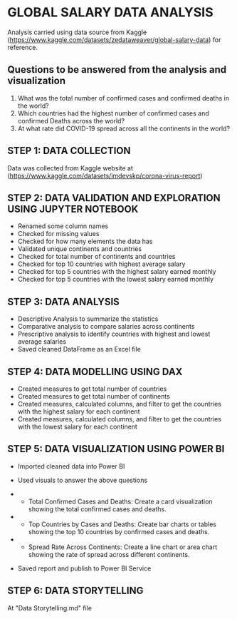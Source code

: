# GLOBAL SALARY DATA ANALYSIS

Analysis carried using data source from Kaggle (https://www.kaggle.com/datasets/zedataweaver/global-salary-data) for reference.

## Questions to be answered from the analysis and visualization
1. What was the total number of confirmed cases and confirmed deaths in the world?
2. Which countries had the highest number of confirmed cases and confirmed Deaths across the world?
3. At what rate did COVID-19 spread across all the continents in the world?


## STEP 1: DATA COLLECTION
Data was collected from Kaggle website at (https://www.kaggle.com/datasets/imdevskp/corona-virus-report)

## STEP 2: DATA VALIDATION AND EXPLORATION USING JUPYTER NOTEBOOK
- Renamed some column names
- Checked for missing values
- Checked for how many elements the data has
- Validated unique continents and countries
- Checked for total number of continents and countries
- Checked for top 10 countries with highest average salary
- Checked for top 5 countries with the highest salary earned monthly
- Checked for top 5 countries with the lowest salary earned monthly


## STEP 3: DATA ANALYSIS
- Descriptive Analysis to summarize the statistics
- Comparative analysis to compare salaries across continents
- Prescriptive analysis to identify countries with highest and lowest average salaries
- Saved cleaned DataFrame as an Excel file


## STEP 4: DATA MODELLING USING DAX 
- Created measures to get total number of countries
- Created measures to get total number of continents
- Created measures, calculated columns, and filter to get the countries with the highest salary for each continent
- Created measures, calculated columns, and filter to get the countries with the lowest salary for each continent


## STEP 5: DATA VISUALIZATION USING POWER BI
- Imported cleaned data into Power BI
- Used visuals to answer the above questions
- - Total Confirmed Cases and Deaths: Create a card visualization showing the total confirmed cases and deaths.
- - Top Countries by Cases and Deaths: Create bar charts or tables showing the top 10 countries by confirmed cases and deaths.
- - Spread Rate Across Continents: Create a line chart or area chart showing the rate of spread across different continents.

- Saved report and publish to Power BI Service


## STEP 6: DATA STORYTELLING
At "Data Storytelling.md" file